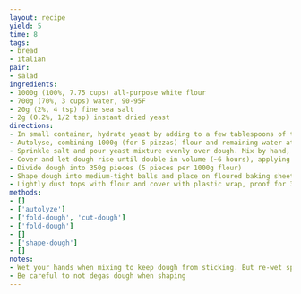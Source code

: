 ```yaml
---
layout: recipe
yield: 5
time: 8
tags:
- bread
- italian
pair:
- salad
ingredients:
- 1000g (100%, 7.75 cups) all-purpose white flour
- 700g (70%, 3 cups) water, 90-95F
- 20g (2%, 4 tsp) fine sea salt
- 2g (0.2%, 1/2 tsp) instant dried yeast
directions:
- In small container, hydrate yeast by adding to a few tablespoons of the water
- Autolyse, combining 1000g (for 5 pizzas) flour and remaining water at 90-95F and mixing. Then cover and let rest for 20-30 minutes
- Sprinkle salt and pour yeast mixture evenly over dough. Mix by hand, using the fold and cut technique until the ingredients are fully integrated. Let rest for a couple minutes, then fold until dough tightens
- Cover and let dough rise until double in volume (~6 hours), applying one fold during first hour. After folding, lightly coat the dough and container with olive oil
- Divide dough into 350g pieces (5 pieces per 1000g flour)
- Shape dough into medium-tight balls and place on floured baking sheet
- Lightly dust tops with flour and cover with plastic wrap, proof for 30-60 minutes. Then refrigerate for at least 30 minutes to make shaping easier
methods:
- []
- ['autolyze']
- ['fold-dough', 'cut-dough']
- ['fold-dough']
- []
- ['shape-dough']
- []
notes:
- Wet your hands when mixing to keep dough from sticking. But re-wet sparingly to avoid excess water being added
- Be careful to not degas dough when shaping
---
```

